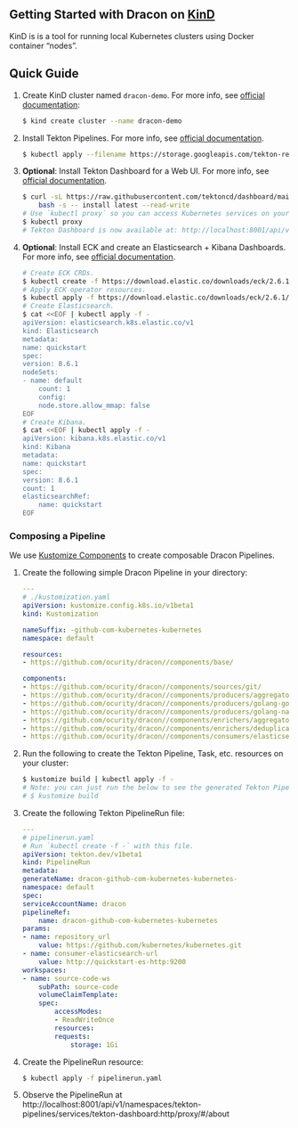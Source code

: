 ## Getting Started with Dracon on [KinD](https://kind.sigs.k8s.io/)

KinD is is a tool for running local Kubernetes clusters using Docker container “nodes”.

## Quick Guide


1. Create KinD cluster named `dracon-demo`. For more info, see [official documentation](https://kind.sigs.k8s.io/docs/user/quick-start/#creating-a-cluster):

    ```bash
    $ kind create cluster --name dracon-demo
    ```

2. Install Tekton Pipelines. For more info, see [official documentation](https://tekton.dev/docs/installation/pipelines/#installing-tekton-pipelines-on-kubernetes).

    ```bash
    $ kubectl apply --filename https://storage.googleapis.com/tekton-releases/pipeline/latest/release.yaml
    ```

3. **Optional**: Install Tekton Dashboard for a Web UI. For more info, see [official documentation](https://github.com/tektoncd/dashboard/blob/main/docs/install.md).

    ```bash
    $ curl -sL https://raw.githubusercontent.com/tektoncd/dashboard/main/scripts/release-installer | \
        bash -s -- install latest --read-write
    # Use `kubectl proxy` so you can access Kubernetes services on your local machine.
    $ kubectl proxy
    # Tekton Dashboard is now available at: http://localhost:8001/api/v1/namespaces/tekton-pipelines/services/tekton-dashboard:http/proxy/#/about
    ```

4. **Optional**: Install ECK and create an Elasticsearch + Kibana Dashboards. For more info, see [official documentation](https://www.elastic.co/guide/en/cloud-on-k8s/current/k8s-deploy-eck.html).

    ```bash
    # Create ECK CRDs.
    $ kubectl create -f https://download.elastic.co/downloads/eck/2.6.1/crds.yaml
    # Apply ECK operator resources.
    $ kubectl apply -f https://download.elastic.co/downloads/eck/2.6.1/operator.yaml
    # Create Elasticsearch.
    $ cat <<EOF | kubectl apply -f -
    apiVersion: elasticsearch.k8s.elastic.co/v1
    kind: Elasticsearch
    metadata:
    name: quickstart
    spec:
    version: 8.6.1
    nodeSets:
    - name: default
        count: 1
        config:
        node.store.allow_mmap: false
    EOF
    # Create Kibana.
    $ cat <<EOF | kubectl apply -f -
    apiVersion: kibana.k8s.elastic.co/v1
    kind: Kibana
    metadata:
    name: quickstart
    spec:
    version: 8.6.1
    count: 1
    elasticsearchRef:
        name: quickstart
    EOF
    ```

### Composing a Pipeline

We use [Kustomize Components](https://github.com/kubernetes-sigs/kustomize/blob/master/examples/components.md) to create composable Dracon Pipelines.

1. Create the following simple Dracon Pipeline in your directory:

    ```yaml
    ---
    # ./kustomization.yaml
    apiVersion: kustomize.config.k8s.io/v1beta1
    kind: Kustomization

    nameSuffix: -github-com-kubernetes-kubernetes
    namespace: default

    resources:
    - https://github.com/ocurity/dracon//components/base/

    components:
    - https://github.com/ocurity/dracon//components/sources/git/
    - https://github.com/ocurity/dracon//components/producers/aggregator/
    - https://github.com/ocurity/dracon//components/producers/golang-gosec/
    - https://github.com/ocurity/dracon//components/producers/golang-nancy/
    - https://github.com/ocurity/dracon//components/enrichers/aggregator/
    - https://github.com/ocurity/dracon//components/enrichers/deduplication/
    - https://github.com/ocurity/dracon//components/consumers/elasticsearch/
    ```

2. Run the following to create the Tekton Pipeline, Task, etc. resources on your cluster:

    ```bash
    $ kustomize build | kubectl apply -f -
    # Note: you can just run the below to see the generated Tekton Pipeline resources
    # $ kustomize build
    ```

3. Create the following Tekton PipelineRun file:

    ```yaml
    ---
    # pipelinerun.yaml
    # Run `kubectl create -f -` with this file.
    apiVersion: tekton.dev/v1beta1
    kind: PipelineRun
    metadata:
    generateName: dracon-github-com-kubernetes-kubernetes-
    namespace: default
    spec:
    serviceAccountName: dracon
    pipelineRef:
        name: dracon-github-com-kubernetes-kubernetes
    params:
    - name: repository_url
        value: https://github.com/kubernetes/kubernetes.git
    - name: consumer-elasticsearch-url
        value: http://quickstart-es-http:9200
    workspaces:
    - name: source-code-ws
        subPath: source-code
        volumeClaimTemplate:
        spec:
            accessModes:
            - ReadWriteOnce
            resources:
            requests:
                storage: 1Gi
    ```

4. Create the PipelineRun resource:

    ```bash
    $ kubectl apply -f pipelinerun.yaml
    ```

5. Observe the PipelineRun at http://localhost:8001/api/v1/namespaces/tekton-pipelines/services/tekton-dashboard:http/proxy/#/about
